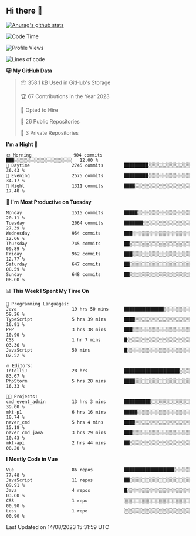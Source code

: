 ## Hi there 👋

[![Anurag's github stats](https://github-readme-stats.vercel.app/api?username=Songwonseok)](https://github.com/anuraghazra/github-readme-stats)



<!--START_SECTION:waka-->
![Code Time](http://img.shields.io/badge/Code%20Time-2%2C448%20hrs%206%20mins-blue)

![Profile Views](http://img.shields.io/badge/Profile%20Views-0-blue)

![Lines of code](https://img.shields.io/badge/From%20Hello%20World%20I%27ve%20Written-35.0%20million%20lines%20of%20code-blue)

**🐱 My GitHub Data** 

> 📦 358.1 kB Used in GitHub's Storage 
 > 
> 🏆 67 Contributions in the Year 2023
 > 
> 💼 Opted to Hire
 > 
> 📜 26 Public Repositories 
 > 
> 🔑 3 Private Repositories 
 > 
**I'm a Night 🦉** 

```text
🌞 Morning                904 commits         ███░░░░░░░░░░░░░░░░░░░░░░   12.00 % 
🌆 Daytime                2745 commits        █████████░░░░░░░░░░░░░░░░   36.43 % 
🌃 Evening                2575 commits        █████████░░░░░░░░░░░░░░░░   34.17 % 
🌙 Night                  1311 commits        ████░░░░░░░░░░░░░░░░░░░░░   17.40 % 
```
📅 **I'm Most Productive on Tuesday** 

```text
Monday                   1515 commits        █████░░░░░░░░░░░░░░░░░░░░   20.11 % 
Tuesday                  2064 commits        ███████░░░░░░░░░░░░░░░░░░   27.39 % 
Wednesday                954 commits         ███░░░░░░░░░░░░░░░░░░░░░░   12.66 % 
Thursday                 745 commits         ██░░░░░░░░░░░░░░░░░░░░░░░   09.89 % 
Friday                   962 commits         ███░░░░░░░░░░░░░░░░░░░░░░   12.77 % 
Saturday                 647 commits         ██░░░░░░░░░░░░░░░░░░░░░░░   08.59 % 
Sunday                   648 commits         ██░░░░░░░░░░░░░░░░░░░░░░░   08.60 % 
```


📊 **This Week I Spent My Time On** 

```text
💬 Programming Languages: 
Java                     19 hrs 50 mins      ███████████████░░░░░░░░░░   59.26 % 
TypeScript               5 hrs 39 mins       ████░░░░░░░░░░░░░░░░░░░░░   16.91 % 
PHP                      3 hrs 38 mins       ███░░░░░░░░░░░░░░░░░░░░░░   10.90 % 
CSS                      1 hr 7 mins         █░░░░░░░░░░░░░░░░░░░░░░░░   03.36 % 
JavaScript               50 mins             █░░░░░░░░░░░░░░░░░░░░░░░░   02.52 % 

🔥 Editors: 
IntelliJ                 28 hrs              █████████████████████░░░░   83.67 % 
PhpStorm                 5 hrs 28 mins       ████░░░░░░░░░░░░░░░░░░░░░   16.33 % 

🐱‍💻 Projects: 
cmd_event_admin          13 hrs 3 mins       ██████████░░░░░░░░░░░░░░░   39.00 % 
mkt-p1                   6 hrs 16 mins       █████░░░░░░░░░░░░░░░░░░░░   18.74 % 
naver_cmd                5 hrs 4 mins        ████░░░░░░░░░░░░░░░░░░░░░   15.18 % 
naver_cmd_java           3 hrs 29 mins       ███░░░░░░░░░░░░░░░░░░░░░░   10.43 % 
mkt-api                  2 hrs 44 mins       ██░░░░░░░░░░░░░░░░░░░░░░░   08.20 % 
```

**I Mostly Code in Vue** 

```text
Vue                      86 repos            ███████████████████░░░░░░   77.48 % 
JavaScript               11 repos            ██░░░░░░░░░░░░░░░░░░░░░░░   09.91 % 
Java                     4 repos             █░░░░░░░░░░░░░░░░░░░░░░░░   03.60 % 
CSS                      1 repo              ░░░░░░░░░░░░░░░░░░░░░░░░░   00.90 % 
Less                     1 repo              ░░░░░░░░░░░░░░░░░░░░░░░░░   00.90 % 
```




 Last Updated on 14/08/2023 15:31:59 UTC
<!--END_SECTION:waka-->
